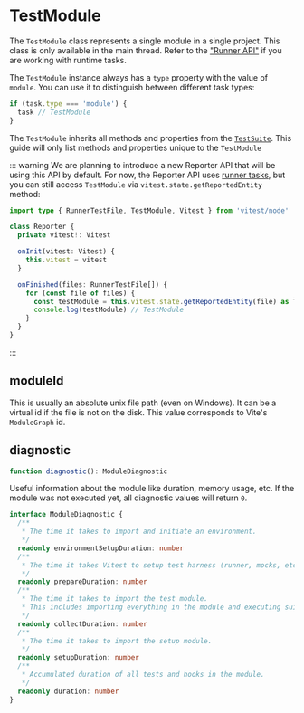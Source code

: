 # TestModule

The `TestModule` class represents a single module in a single project. This class is only available in the main thread. Refer to the ["Runner API"](/advanced/runner#tasks) if you are working with runtime tasks.

The `TestModule` instance always has a `type` property with the value of `module`. You can use it to distinguish between different task types:

```ts
if (task.type === 'module') {
  task // TestModule
}
```

The `TestModule` inherits all methods and properties from the [`TestSuite`](/advanced/api/test-module). This guide will only list methods and properties unique to the `TestModule`

::: warning
We are planning to introduce a new Reporter API that will be using this API by default. For now, the Reporter API uses [runner tasks](/advanced/runner#tasks), but you can still access `TestModule` via `vitest.state.getReportedEntity` method:

```ts
import type { RunnerTestFile, TestModule, Vitest } from 'vitest/node'

class Reporter {
  private vitest!: Vitest

  onInit(vitest: Vitest) {
    this.vitest = vitest
  }

  onFinished(files: RunnerTestFile[]) {
    for (const file of files) {
      const testModule = this.vitest.state.getReportedEntity(file) as TestModule
      console.log(testModule) // TestModule
    }
  }
}
```
:::

## moduleId

This is usually an absolute unix file path (even on Windows). It can be a virtual id if the file is not on the disk. This value corresponds to Vite's `ModuleGraph` id.

## diagnostic

```ts
function diagnostic(): ModuleDiagnostic
```

Useful information about the module like duration, memory usage, etc. If the module was not executed yet, all diagnostic values will return `0`.

```ts
interface ModuleDiagnostic {
  /**
   * The time it takes to import and initiate an environment.
   */
  readonly environmentSetupDuration: number
  /**
   * The time it takes Vitest to setup test harness (runner, mocks, etc.).
   */
  readonly prepareDuration: number
  /**
   * The time it takes to import the test module.
   * This includes importing everything in the module and executing suite callbacks.
   */
  readonly collectDuration: number
  /**
   * The time it takes to import the setup module.
   */
  readonly setupDuration: number
  /**
   * Accumulated duration of all tests and hooks in the module.
   */
  readonly duration: number
}
```
